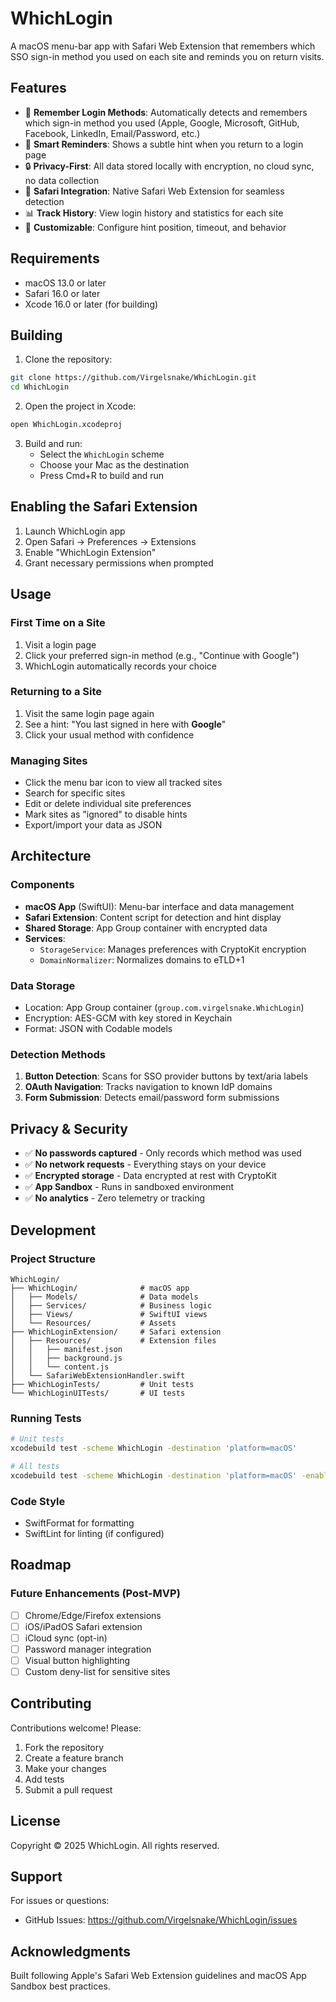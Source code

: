 # WhichLogin

A macOS menu-bar app with Safari Web Extension that remembers which SSO sign-in method you used on each site and reminds you on return visits.

## Features

- 🔐 **Remember Login Methods**: Automatically detects and remembers which sign-in method you used (Apple, Google, Microsoft, GitHub, Facebook, LinkedIn, Email/Password, etc.)
- 🔔 **Smart Reminders**: Shows a subtle hint when you return to a login page
- 🔒 **Privacy-First**: All data stored locally with encryption, no cloud sync, no data collection
- 🎯 **Safari Integration**: Native Safari Web Extension for seamless detection
- 📊 **Track History**: View login history and statistics for each site
- 🎨 **Customizable**: Configure hint position, timeout, and behavior

## Requirements

- macOS 13.0 or later
- Safari 16.0 or later
- Xcode 16.0 or later (for building)

## Building

1. Clone the repository:
```bash
git clone https://github.com/Virgelsnake/WhichLogin.git
cd WhichLogin
```

2. Open the project in Xcode:
```bash
open WhichLogin.xcodeproj
```

3. Build and run:
   - Select the `WhichLogin` scheme
   - Choose your Mac as the destination
   - Press Cmd+R to build and run

## Enabling the Safari Extension

1. Launch WhichLogin app
2. Open Safari → Preferences → Extensions
3. Enable "WhichLogin Extension"
4. Grant necessary permissions when prompted

## Usage

### First Time on a Site
1. Visit a login page
2. Click your preferred sign-in method (e.g., "Continue with Google")
3. WhichLogin automatically records your choice

### Returning to a Site
1. Visit the same login page again
2. See a hint: "You last signed in here with **Google**"
3. Click your usual method with confidence

### Managing Sites
- Click the menu bar icon to view all tracked sites
- Search for specific sites
- Edit or delete individual site preferences
- Mark sites as "ignored" to disable hints
- Export/import your data as JSON

## Architecture

### Components

- **macOS App** (SwiftUI): Menu-bar interface and data management
- **Safari Extension**: Content script for detection and hint display
- **Shared Storage**: App Group container with encrypted data
- **Services**:
  - `StorageService`: Manages preferences with CryptoKit encryption
  - `DomainNormalizer`: Normalizes domains to eTLD+1

### Data Storage

- Location: App Group container (`group.com.virgelsnake.WhichLogin`)
- Encryption: AES-GCM with key stored in Keychain
- Format: JSON with Codable models

### Detection Methods

1. **Button Detection**: Scans for SSO provider buttons by text/aria labels
2. **OAuth Navigation**: Tracks navigation to known IdP domains
3. **Form Submission**: Detects email/password form submissions

## Privacy & Security

- ✅ **No passwords captured** - Only records which method was used
- ✅ **No network requests** - Everything stays on your device
- ✅ **Encrypted storage** - Data encrypted at rest with CryptoKit
- ✅ **App Sandbox** - Runs in sandboxed environment
- ✅ **No analytics** - Zero telemetry or tracking

## Development

### Project Structure

```
WhichLogin/
├── WhichLogin/              # macOS app
│   ├── Models/              # Data models
│   ├── Services/            # Business logic
│   ├── Views/               # SwiftUI views
│   └── Resources/           # Assets
├── WhichLoginExtension/     # Safari extension
│   ├── Resources/           # Extension files
│   │   ├── manifest.json
│   │   ├── background.js
│   │   └── content.js
│   └── SafariWebExtensionHandler.swift
├── WhichLoginTests/         # Unit tests
└── WhichLoginUITests/       # UI tests
```

### Running Tests

```bash
# Unit tests
xcodebuild test -scheme WhichLogin -destination 'platform=macOS'

# All tests
xcodebuild test -scheme WhichLogin -destination 'platform=macOS' -enableCodeCoverage YES
```

### Code Style

- SwiftFormat for formatting
- SwiftLint for linting (if configured)

## Roadmap

### Future Enhancements (Post-MVP)

- [ ] Chrome/Edge/Firefox extensions
- [ ] iOS/iPadOS Safari extension
- [ ] iCloud sync (opt-in)
- [ ] Password manager integration
- [ ] Visual button highlighting
- [ ] Custom deny-list for sensitive sites

## Contributing

Contributions welcome! Please:

1. Fork the repository
2. Create a feature branch
3. Make your changes
4. Add tests
5. Submit a pull request

## License

Copyright © 2025 WhichLogin. All rights reserved.

## Support

For issues or questions:
- GitHub Issues: https://github.com/Virgelsnake/WhichLogin/issues

## Acknowledgments

Built following Apple's Safari Web Extension guidelines and macOS App Sandbox best practices.

